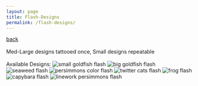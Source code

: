 ```yaml
---
layout: page
title: Flash-Designs
permalink: /flash-designs/
---
```

<a href="/">back</a>
<br>
<br>
Med-Large designs tattooed once, Small designs repeatable
<br><br>
Available Designs:
![small goldfish flash](/images/flash/goldfish-flash-web.jpg)
![big goldfish flash](/images/flash/goldfish-flash-2-web.jpg)
![seaweed flash](/images/flash/seaweed-flash-web.jpg)
![persimmons color flash](/images/flash/persimmons-color-brush-1-web.jpg)
![twitter cats flash](/images/flash/twitter-cats-flash.png)
![frog flash](/images/flash/frog.png)
![capybara flash](/images/flash/gentle-frens.jpg)
![linework persimmons flash](/images/flash/persimmons-lines.jpg)
